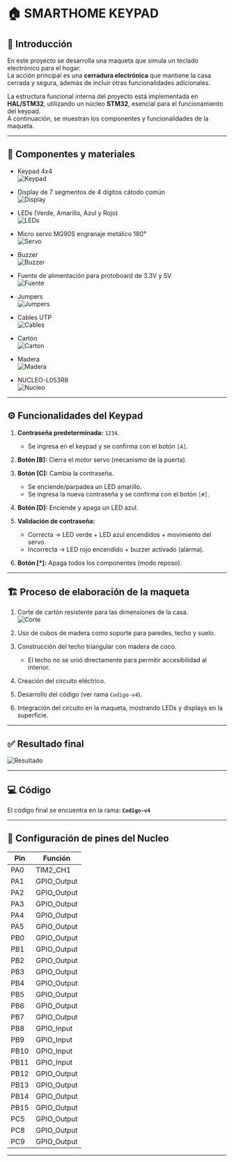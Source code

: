 # 🏠 SMARTHOME KEYPAD

## 📖 Introducción
En este proyecto se desarrolla una maqueta que simula un teclado electrónico para el hogar.  
La acción principal es una **cerradura electrónica** que mantiene la casa cerrada y segura, además de incluir otras funcionalidades adicionales.  

La estructura funcional interna del proyecto está implementada en **HAL/STM32**, utilizando un núcleo **STM32**, esencial para el funcionamiento del keypad.  
A continuación, se muestran los componentes y funcionalidades de la maqueta.

---

## 🔧 Componentes y materiales
- Keypad 4x4  
  ![Keypad](imagenes/keypad.png)

- Display de 7 segmentos de 4 dígitos cátodo común  
  ![Display](imagenes/display.png)

- LEDs (Verde, Amarillo, Azul y Rojo)  
  ![LEDs](imagenes/leds.png)

- Micro servo MG90S engranaje metálico 180°  
  ![Servo](imagenes/servo.png)

- Buzzer  
  ![Buzzer](imagenes/buzzer.png)

- Fuente de alimentación para protoboard de 3.3V y 5V  
  ![Fuente](imagenes/fuente.png)

- Jumpers  
  ![Jumpers](imagenes/jumpers.png)

- Cables UTP  
  ![Cables](imagenes/cables.png)

- Cartón  
  ![Carton](imagenes/carton.png)

- Madera  
  ![Madera](imagenes/madera.png)

- NUCLEO-L053R8  
  ![Nucleo](imagenes/nucleo.png)

---

## ⚙️ Funcionalidades del Keypad
1. **Contraseña predeterminada:** `1234`.  
   - Se ingresa en el keypad y se confirma con el botón `[A]`.

2. **Botón [B]:** Cierra el motor servo (mecanismo de la puerta).

3. **Botón [C]:** Cambia la contraseña.  
   - Se enciende/parpadea un LED amarillo.  
   - Se ingresa la nueva contraseña y se confirma con el botón `[#]`.

4. **Botón [D]:** Enciende y apaga un LED azul.

5. **Validación de contraseña:**  
   - Correcta → LED verde + LED azul encendidos + movimiento del servo.  
   - Incorrecta → LED rojo encendido + buzzer activado (alarma).

6. **Botón [*]:** Apaga todos los componentes (modo reposo).

---

## 🏗️ Proceso de elaboración de la maqueta
1. Corte de cartón resistente para las dimensiones de la casa.  
   ![Corte](imagenes/corte.png)

2. Uso de cubos de madera como soporte para paredes, techo y suelo.

3. Construcción del techo triangular con madera de coco.  
   - El techo no se unió directamente para permitir accesibilidad al interior.

4. Creación del circuito eléctrico.

5. Desarrollo del código (ver rama `Codigo-v4`).

6. Integración del circuito en la maqueta, mostrando LEDs y displays en la superficie.

---

## ✅ Resultado final
![Resultado](imagenes/resultado.png)

---

## 💻 Código
El código final se encuentra en la rama: **`Codigo-v4`**

---

## 🔌 Configuración de pines del Nucleo
| Pin  | Función        |
|------|----------------|
| PA0  | TIM2_CH1       |
| PA1  | GPIO_Output    |
| PA2  | GPIO_Output    |
| PA3  | GPIO_Output    |
| PA4  | GPIO_Output    |
| PA5  | GPIO_Output    |
| PB0  | GPIO_Output    |
| PB1  | GPIO_Output    |
| PB2  | GPIO_Output    |
| PB3  | GPIO_Output    |
| PB4  | GPIO_Output    |
| PB5  | GPIO_Output    |
| PB6  | GPIO_Output    |
| PB7  | GPIO_Output    |
| PB8  | GPIO_Input     |
| PB9  | GPIO_Input     |
| PB10 | GPIO_Input     |
| PB11 | GPIO_Input     |
| PB12 | GPIO_Output    |
| PB13 | GPIO_Output    |
| PB14 | GPIO_Output    |
| PB15 | GPIO_Output    |
| PC5  | GPIO_Output    |
| PC8  | GPIO_Output    |
| PC9  | GPIO_Output    |

---
